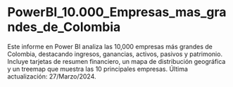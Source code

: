# PowerBI_10.000_Empresas_mas_grandes_de_Colombia
Este informe en Power BI analiza las 10,000 empresas más grandes de Colombia, destacando ingresos, ganancias, activos, pasivos y patrimonio. Incluye tarjetas de resumen financiero, un mapa de distribución geográfica y un treemap que muestra las 10 principales empresas. Última actualización: 27/Marzo/2024.
